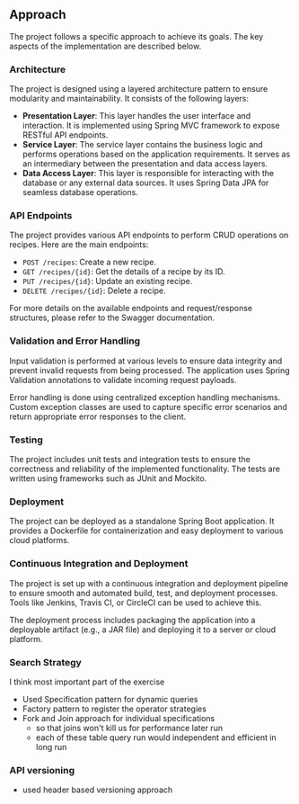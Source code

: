## Approach

The project follows a specific approach to achieve its goals. The key aspects of the implementation are described below.

### Architecture

The project is designed using a layered architecture pattern to ensure modularity and maintainability. It consists of the following layers:

- **Presentation Layer**: This layer handles the user interface and interaction. It is implemented using Spring MVC framework to expose RESTful API endpoints.
- **Service Layer**: The service layer contains the business logic and performs operations based on the application requirements. It serves as an intermediary between the presentation and data access layers.
- **Data Access Layer**: This layer is responsible for interacting with the database or any external data sources. It uses Spring Data JPA for seamless database operations.

### API Endpoints

The project provides various API endpoints to perform CRUD operations on recipes. Here are the main endpoints:

- `POST /recipes`: Create a new recipe.
- `GET /recipes/{id}`: Get the details of a recipe by its ID.
- `PUT /recipes/{id}`: Update an existing recipe.
- `DELETE /recipes/{id}`: Delete a recipe.

For more details on the available endpoints and request/response structures, please refer to the Swagger documentation.

###  Validation and Error Handling
Input validation is performed at various levels to ensure data integrity and prevent invalid requests from being processed. The application uses Spring Validation annotations to validate incoming request payloads.

Error handling is done using centralized exception handling mechanisms. Custom exception classes are used to capture specific error scenarios and return appropriate error responses to the client.

### Testing

The project includes unit tests and integration tests to ensure the correctness and reliability of the implemented functionality. The tests are written using frameworks such as JUnit and Mockito.

### Deployment

The project can be deployed as a standalone Spring Boot application. It provides a Dockerfile for containerization and easy deployment to various cloud platforms.

### Continuous Integration and Deployment
The project is set up with a continuous integration and deployment pipeline to ensure smooth and automated build, test, and deployment processes. Tools like Jenkins, Travis CI, or CircleCI can be used to achieve this.

The deployment process includes packaging the application into a deployable artifact (e.g., a JAR file) and deploying it to a server or cloud platform.

### Search Strategy
I think most important part of the exercise

* Used Specification pattern for dynamic queries
* Factory pattern to register the operator strategies
* Fork and Join approach for individual specifications
  * so that joins won't kill us for performance later run
  * each of these table query run would independent and efficient in long run

### API versioning
* used header based versioning approach 